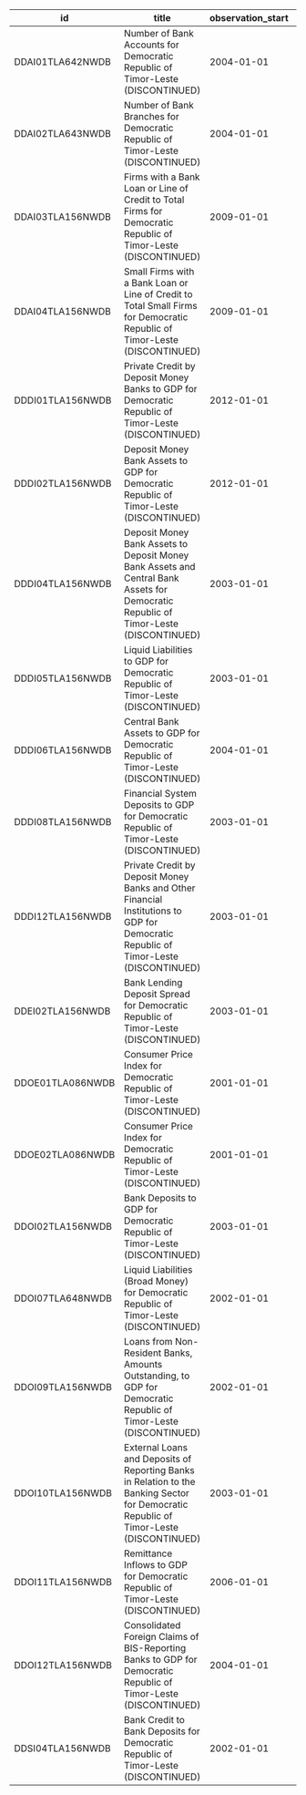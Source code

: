 | id               | title                                                                                                                                  | observation_start   | observation_end   |
|------------------|----------------------------------------------------------------------------------------------------------------------------------------|---------------------|-------------------|
| DDAI01TLA642NWDB | Number of Bank Accounts for Democratic Republic of Timor-Leste (DISCONTINUED)                                                          | 2004-01-01          | 2013-01-01        |
| DDAI02TLA643NWDB | Number of Bank Branches for Democratic Republic of Timor-Leste (DISCONTINUED)                                                          | 2004-01-01          | 2013-01-01        |
| DDAI03TLA156NWDB | Firms with a Bank Loan or Line of Credit to Total Firms for Democratic Republic of Timor-Leste (DISCONTINUED)                          | 2009-01-01          | 2009-01-01        |
| DDAI04TLA156NWDB | Small Firms with a Bank Loan or Line of Credit to Total Small Firms for Democratic Republic of Timor-Leste (DISCONTINUED)              | 2009-01-01          | 2009-01-01        |
| DDDI01TLA156NWDB | Private Credit by Deposit Money Banks to GDP for Democratic Republic of Timor-Leste (DISCONTINUED)                                     | 2012-01-01          | 2012-01-01        |
| DDDI02TLA156NWDB | Deposit Money Bank Assets to GDP for Democratic Republic of Timor-Leste (DISCONTINUED)                                                 | 2012-01-01          | 2012-01-01        |
| DDDI04TLA156NWDB | Deposit Money Bank Assets to Deposit Money Bank Assets and Central Bank Assets for Democratic Republic of Timor-Leste (DISCONTINUED)   | 2003-01-01          | 2013-01-01        |
| DDDI05TLA156NWDB | Liquid Liabilities to GDP for Democratic Republic of Timor-Leste (DISCONTINUED)                                                        | 2003-01-01          | 2012-01-01        |
| DDDI06TLA156NWDB | Central Bank Assets to GDP for Democratic Republic of Timor-Leste (DISCONTINUED)                                                       | 2004-01-01          | 2012-01-01        |
| DDDI08TLA156NWDB | Financial System Deposits to GDP for Democratic Republic of Timor-Leste (DISCONTINUED)                                                 | 2003-01-01          | 2012-01-01        |
| DDDI12TLA156NWDB | Private Credit by Deposit Money Banks and Other Financial Institutions to GDP for Democratic Republic of Timor-Leste (DISCONTINUED)    | 2003-01-01          | 2012-01-01        |
| DDEI02TLA156NWDB | Bank Lending Deposit Spread for Democratic Republic of Timor-Leste (DISCONTINUED)                                                      | 2003-01-01          | 2013-01-01        |
| DDOE01TLA086NWDB | Consumer Price Index for Democratic Republic of Timor-Leste (DISCONTINUED)                                                             | 2001-01-01          | 2013-01-01        |
| DDOE02TLA086NWDB | Consumer Price Index for Democratic Republic of Timor-Leste (DISCONTINUED)                                                             | 2001-01-01          | 2014-01-01        |
| DDOI02TLA156NWDB | Bank Deposits to GDP for Democratic Republic of Timor-Leste (DISCONTINUED)                                                             | 2003-01-01          | 2012-01-01        |
| DDOI07TLA648NWDB | Liquid Liabilities (Broad Money) for Democratic Republic of Timor-Leste (DISCONTINUED)                                                 | 2002-01-01          | 2011-01-01        |
| DDOI09TLA156NWDB | Loans from Non-Resident Banks, Amounts Outstanding, to GDP for Democratic Republic of Timor-Leste (DISCONTINUED)                       | 2002-01-01          | 2012-01-01        |
| DDOI10TLA156NWDB | External Loans and Deposits of Reporting Banks in Relation to the Banking Sector for Democratic Republic of Timor-Leste (DISCONTINUED) | 2003-01-01          | 2014-01-01        |
| DDOI11TLA156NWDB | Remittance Inflows to GDP for Democratic Republic of Timor-Leste (DISCONTINUED)                                                        | 2006-01-01          | 2014-01-01        |
| DDOI12TLA156NWDB | Consolidated Foreign Claims of BIS-Reporting Banks to GDP for Democratic Republic of Timor-Leste (DISCONTINUED)                        | 2004-01-01          | 2013-01-01        |
| DDSI04TLA156NWDB | Bank Credit to Bank Deposits for Democratic Republic of Timor-Leste (DISCONTINUED)                                                     | 2002-01-01          | 2013-01-01        |